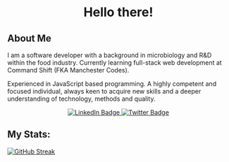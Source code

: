 <h1 align="center">Hello there!</h1>

<h2 >About Me</h2>

I am a software developer with a background in microbiology and R&D within the food industry. Currently learning full-stack web development at Command Shift (FKA Manchester Codes).

Experienced in JavaScript based programming. A highly competent and focused individual, always keen to acquire new skills and a deeper understanding of technology, methods and
quality.

<div align="center">
    <div id="badges">
         <a href="https://www.linkedin.com/in/tarndeep-virdi/">
            <img src="https://img.shields.io/badge/LinkedIn-blue?style=for-the-badge&logo=linkedin&logoColor=white" alt="LinkedIn Badge"/>
        </a>
        <a href="https://twitter.com/tsv_stacks">
            <img src="https://img.shields.io/badge/Twitter-blue?style=for-the-badge&logo=twitter&logoColor=white" alt="Twitter Badge"/>
        </a>
    </div>
    <img src="https://komarev.com/ghpvc/?username=tsv-stacks&style=flat-square&color=blue" alt=""/>
</div>

<h2>My Stats:</h2>

[![GitHub Streak](http://github-readme-streak-stats.herokuapp.com?user=tsv-stacks&theme=dark)](https://git.io/streak-stats)
